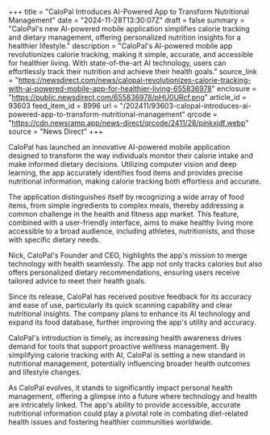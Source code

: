 +++
title = "CaloPal Introduces AI-Powered App to Transform Nutritional Management"
date = "2024-11-28T13:30:07Z"
draft = false
summary = "CaloPal's new AI-powered mobile application simplifies calorie tracking and dietary management, offering personalized nutrition insights for a healthier lifestyle."
description = "CaloPal's AI-powered mobile app revolutionizes calorie tracking, making it simple, accurate, and accessible for healthier living. With state-of-the-art AI technology, users can effortlessly track their nutrition and achieve their health goals."
source_link = "https://newsdirect.com/news/calopal-revolutionizes-calorie-tracking-with-ai-powered-mobile-app-for-healthier-living-655836978"
enclosure = "https://public.newsdirect.com/655836978/pHU0URcf.png"
article_id = 93603
feed_item_id = 8996
url = "/202411/93603-calopal-introduces-ai-powered-app-to-transform-nutritional-management"
qrcode = "https://cdn.newsramp.app/news-direct/qrcode/2411/28/pinkxjdf.webp"
source = "News Direct"
+++

<p>CaloPal has launched an innovative AI-powered mobile application designed to transform the way individuals monitor their calorie intake and make informed dietary decisions. Utilizing computer vision and deep learning, the app accurately identifies food items and provides precise nutritional information, making calorie tracking both effortless and accurate.</p><p>The application distinguishes itself by recognizing a wide array of food items, from simple ingredients to complex meals, thereby addressing a common challenge in the health and fitness app market. This feature, combined with a user-friendly interface, aims to make healthy living more accessible to a broad audience, including athletes, nutritionists, and those with specific dietary needs.</p><p>Nick, CaloPal's Founder and CEO, highlights the app's mission to merge technology with health seamlessly. The app not only tracks calories but also offers personalized dietary recommendations, ensuring users receive tailored advice to meet their health goals.</p><p>Since its release, CaloPal has received positive feedback for its accuracy and ease of use, particularly its quick scanning capability and clear nutritional insights. The company plans to enhance its AI technology and expand its food database, further improving the app's utility and accuracy.</p><p>CaloPal's introduction is timely, as increasing health awareness drives demand for tools that support proactive wellness management. By simplifying calorie tracking with AI, CaloPal is setting a new standard in nutritional management, potentially influencing broader health outcomes and lifestyle changes.</p><p>As CaloPal evolves, it stands to significantly impact personal health management, offering a glimpse into a future where technology and health are intricately linked. The app's ability to provide accessible, accurate nutritional information could play a pivotal role in combating diet-related health issues and fostering healthier communities worldwide.</p>